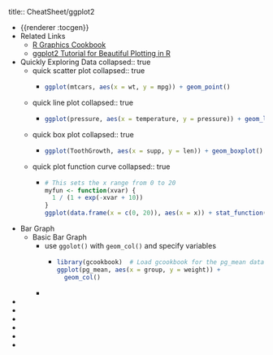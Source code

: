 title:: CheatSheet/ggplot2

- {{renderer :tocgen}}
- Related Links
	- [R Graphics Cookbook](https://r-graphics.org/recipe-quick-scatter)
	- [ggplot2 Tutorial for Beautiful Plotting in R](https://www.cedricscherer.com/2019/08/05/a-ggplot2-tutorial-for-beautiful-plotting-in-r/)
- Quickly Exploring Data
  collapsed:: true
	- quick scatter plot
	  collapsed:: true
		- ```r
		  ggplot(mtcars, aes(x = wt, y = mpg)) + geom_point()
		  ```
	- quick line plot
	  collapsed:: true
		- ```r
		  ggplot(pressure, aes(x = temperature, y = pressure)) + geom_line()
		  ```
	- quick box plot
	  collapsed:: true
		- ```r
		  ggplot(ToothGrowth, aes(x = supp, y = len)) + geom_boxplot()
		  ```
	- quick plot function curve
	  collapsed:: true
		- ```r
		  # This sets the x range from 0 to 20
		  myfun <- function(xvar) {
		    1 / (1 + exp(-xvar + 10))
		  }
		  ggplot(data.frame(x = c(0, 20)), aes(x = x)) + stat_function(fun = myfun, geom = "line")
		  ```
- Bar Graph
	- Basic Bar Graph
		- use `ggolot()` with `geom_col()` and specify variables
			- ```r
			  library(gcookbook)  # Load gcookbook for the pg_mean data set
			  ggplot(pg_mean, aes(x = group, y = weight)) +
			    geom_col()
			  ```
		-
-
-
-
-
-
-